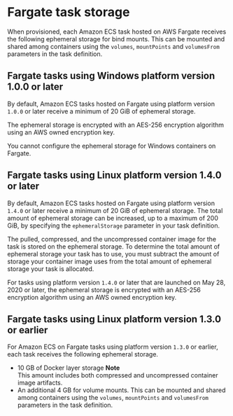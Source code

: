 # Fargate task storage<a name="fargate-task-storage"></a>

When provisioned, each Amazon ECS task hosted on AWS Fargate receives the following ephemeral storage for bind mounts\. This can be mounted and shared among containers using the `volumes`, `mountPoints` and `volumesFrom` parameters in the task definition\.

## Fargate tasks using Windows platform version 1\.0\.0 or later<a name="fargate-task-storage-pvws1"></a>

By default, Amazon ECS tasks hosted on Fargate using platform version `1.0.0` or later receive a minimum of 20 GiB of ephemeral storage\. 

The ephemeral storage is encrypted with an AES\-256 encryption algorithm using an AWS owned encryption key\.

You cannot configure the ephemeral storage for Windows containers on Fargate\.

## Fargate tasks using Linux platform version 1\.4\.0 or later<a name="fargate-task-storage-pv14"></a>

By default, Amazon ECS tasks hosted on Fargate using platform version `1.4.0` or later receive a minimum of 20 GiB of ephemeral storage\. The total amount of ephemeral storage can be increased, up to a maximum of 200 GiB, by specifying the `ephemeralStorage` parameter in your task definition\.

The pulled, compressed, and the uncompressed container image for the task is stored on the ephemeral storage\. To determine the total amount of ephemeral storage your task has to use, you must subtract the amount of storage your container image uses from the total amount of ephemeral storage your task is allocated\.

For tasks using platform version `1.4.0` or later that are launched on May 28, 2020 or later, the ephemeral storage is encrypted with an AES\-256 encryption algorithm using an AWS owned encryption key\.

## Fargate tasks using Linux platform version 1\.3\.0 or earlier<a name="fargate-task-storage-pv13"></a>

For Amazon ECS on Fargate tasks using platform version `1.3.0` or earlier, each task receives the following ephemeral storage\.
+ 10 GB of Docker layer storage
**Note**  
This amount includes both compressed and uncompressed container image artifacts\.
+ An additional 4 GB for volume mounts\. This can be mounted and shared among containers using the `volumes`, `mountPoints` and `volumesFrom` parameters in the task definition\.